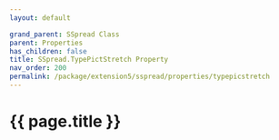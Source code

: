 ```yaml
---
layout: default

grand_parent: SSpread Class
parent: Properties
has_children: false
title: SSpread.TypePictStretch Property
nav_order: 200
permalink: /package/extension5/sspread/properties/typepicstretch
---
```

# {{ page.title }}